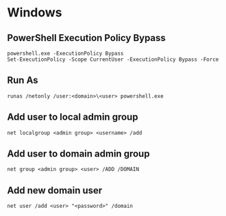 # Windows

## PowerShell Execution Policy Bypass

```
powershell.exe -ExecutionPolicy Bypass
Set-ExecutionPolicy -Scope CurrentUser -ExecutionPolicy Bypass -Force
```

## Run As

```
runas /netonly /user:<domain>\<user> powershell.exe
```

## Add user to local admin group

```
net localgroup <admin group> <username> /add
```

## Add user to domain admin group

```
net group <admin group> <user> /ADD /DOMAIN
```

## Add new domain user

```
net user /add <user> "<password>" /domain
```
